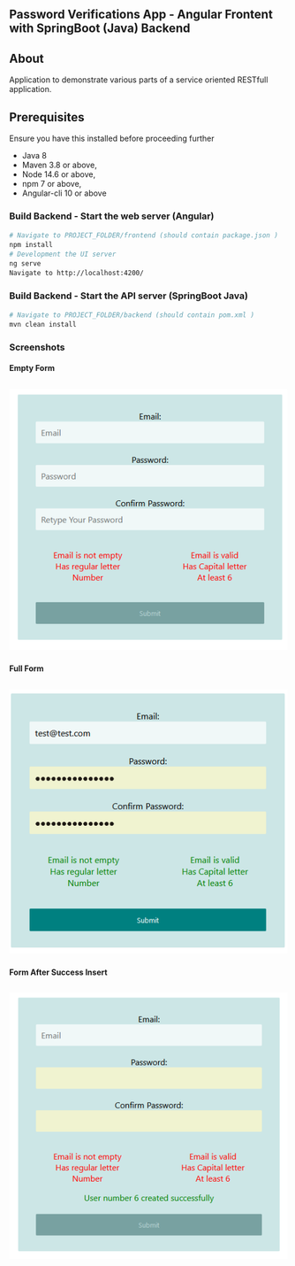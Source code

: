 ## Password Verifications App - Angular Frontent with SpringBoot (Java) Backend

## About
Application to demonstrate various parts of a service oriented RESTfull application. 

## Prerequisites
Ensure you have this installed before proceeding further
- Java 8
- Maven 3.8 or above, 
- Node 14.6 or above,  
- npm 7 or above,   
- Angular-cli 10 or above




### Build Backend - Start the web server (Angular)
```bash
# Navigate to PROJECT_FOLDER/frontend (should contain package.json )
npm install
# Development the UI server
ng serve
Navigate to http://localhost:4200/
```

### Build Backend - Start the API server (SpringBoot Java)
```bash
# Navigate to PROJECT_FOLDER/backend (should contain pom.xml )
mvn clean install
```



### Screenshots
#### Empty Form
![Dashboard](https://github.com/BuskilaOfer/PasswordVerificationsApp/blob/main/screenshots/Empty%20Form.png?raw=true)
---
#### Full Form
![Dashboard](https://github.com/BuskilaOfer/PasswordVerificationsApp/blob/main/screenshots/Full%20Form.png?raw=true)
---
#### Form After Success Insert
![Dashboard](https://github.com/BuskilaOfer/PasswordVerificationsApp/blob/main/screenshots/Form%20After%20Success%20Insert.png?raw=true)
---

